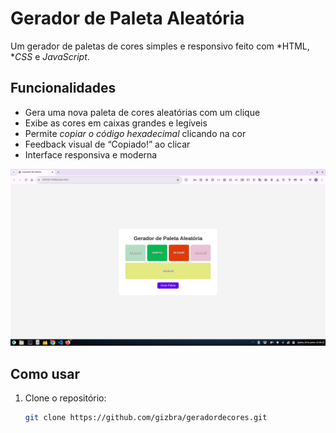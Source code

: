 # Gerador de Paleta Aleatória

Um gerador de paletas de cores simples e responsivo feito com *HTML, **CSS* e *JavaScript*.

## Funcionalidades

- Gera uma nova paleta de cores aleatórias com um clique
- Exibe as cores em caixas grandes e legíveis
- Permite *copiar o código hexadecimal* clicando na cor
- Feedback visual de “Copiado!” ao clicar
- Interface responsiva e moderna

![Uma espiadinha em como ficou!](geradordetabelas.png)

## Como usar

1. Clone o repositório:
   ```bash
   git clone https://github.com/gizbra/geradordecores.git
